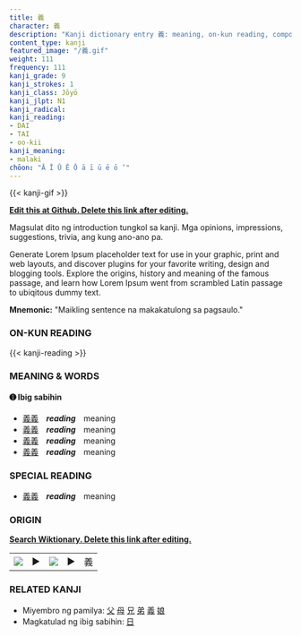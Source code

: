 ```yaml
---
title: 義
character: 義
description: "Kanji dictionary entry 義: meaning, on-kun reading, compounds, origin, related kanji"
content_type: kanji
featured_image: "/義.gif"
weight: 111
frequency: 111
kanji_grade: 9
kanji_strokes: 1
kanji_class: Jōyō
kanji_jlpt: N1
kanji_radical: 
kanji_reading: 
- DAI
- TAI
- oo-kii
kanji_meaning:
- malaki
chōon: "Ā Ī Ū Ē Ō ā ī ū ē ō ’"
---
```

[//]: # (Don't edit the line below. Kanji animated GIF code is automatically generated.)
{{< kanji-gif >}}

[//]: # (Edit below this line.)

**[Edit this at Github. Delete this link after editing.](https://github.com/tim0g/tim/tree/main/content/kanji/義/index.md)**

Magsulat dito ng introduction tungkol sa kanji. Mga opinions, impressions, suggestions, trivia, ang kung ano-ano pa.

Generate Lorem Ipsum placeholder text for use in your graphic, print and web layouts, and discover plugins for your favorite writing, design and blogging tools. Explore the origins, history and meaning of the famous passage, and learn how Lorem Ipsum went from scrambled Latin passage to ubiqitous dummy text.
 
**Mnemonic:** "Maikling sentence na makakatulong sa pagsaulo."

### ON-KUN READING

[//]: # (Don't edit the line below. ON-KUN READING code is automatically generated.)
{{< kanji-reading >}}

### MEANING & WORDS

#### ➊ **Ibig sabihin**
  - [義](../義)[義](../義)　***reading***　meaning
  - [義](../義)[義](../義)　***reading***　meaning
  - [義](../義)[義](../義)　***reading***　meaning
  - [義](../義)[義](../義)　***reading***　meaning

### SPECIAL READING
  - [義](../義)[義](../義)　***reading***　meaning

### ORIGIN

**[Search Wiktionary. Delete this link after editing.](https://wiktionary.org/wiki/義)**
<table class="kanji-table"><tr><td>
<img src="60px-義-bronze.svg.png">
</td><td>▶</td><td>
<img src="60px-義-oracle.svg.png">
</td><td>▶</td>
<td class="kanji-origin">義</td>
</tr></table>

### RELATED KANJI
- Miyembro ng pamilya: [父](../父) [母](../母) [兄](../兄) [弟](../弟) [義](../義) [娘](../娘)
- Magkatulad ng ibig sabihin: [日](../日)
